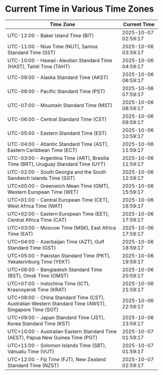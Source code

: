 # Current Time in Various Time Zones

| Time Zone | Current Time |
|-----------|--------------|
| UTC-12:00 - Baker Island Time (BIT) | 2025-10-07 02:59:17 |
| UTC-11:00 - Niue Time (NUT), Samoa Standard Time (SST) | 2025-10-06 03:59:17 |
| UTC-10:00 - Hawaii-Aleutian Standard Time (HAST), Tahiti Time (TAHT) | 2025-10-06 04:59:17 |
| UTC-09:00 - Alaska Standard Time (AKST) | 2025-10-06 06:59:17 |
| UTC-08:00 - Pacific Standard Time (PST) | 2025-10-06 07:59:17 |
| UTC-07:00 - Mountain Standard Time (MST) | 2025-10-06 08:59:17 |
| UTC-06:00 - Central Standard Time (CST) | 2025-10-06 09:59:17 |
| UTC-05:00 - Eastern Standard Time (EST) | 2025-10-06 10:59:17 |
| UTC-04:00 - Atlantic Standard Time (AST), Eastern Caribbean Time (ECT) | 2025-10-06 11:59:17 |
| UTC-03:00 - Argentina Time (ART), Brasília Time (BRT), Uruguay Standard Time (UYT) | 2025-10-06 11:59:17 |
| UTC-02:00 - South Georgia and the South Sandwich Islands Time (SGT) | 2025-10-06 12:59:17 |
| UTC±00:00 - Greenwich Mean Time (GMT), Western European Time (WET) | 2025-10-06 15:59:17 |
| UTC+01:00 - Central European Time (CET), West Africa Time (WAT) | 2025-10-06 16:59:17 |
| UTC+02:00 - Eastern European Time (EET), Central Africa Time (CAT) | 2025-10-06 17:59:17 |
| UTC+03:00 - Moscow Time (MSK), East Africa Time (EAT) | 2025-10-06 17:59:17 |
| UTC+04:00 - Azerbaijan Time (AZT), Gulf Standard Time (GST) | 2025-10-06 18:59:17 |
| UTC+05:00 - Pakistan Standard Time (PKT), Yekaterinburg Time (YEKT) | 2025-10-06 19:59:17 |
| UTC+06:00 - Bangladesh Standard Time (BST), Omsk Time (OMST) | 2025-10-06 20:59:17 |
| UTC+07:00 - Indochina Time (ICT), Krasnoyarsk Time (KRAT) | 2025-10-06 21:59:17 |
| UTC+08:00 - China Standard Time (CST), Australian Western Standard Time (AWST), Singapore Time (SGT) | 2025-10-06 22:59:17 |
| UTC+09:00 - Japan Standard Time (JST), Korea Standard Time (KST) | 2025-10-06 23:59:17 |
| UTC+10:00 - Australian Eastern Standard Time (AEST), Papua New Guinea Time (PGT) | 2025-10-07 01:59:17 |
| UTC+11:00 - Solomon Islands Time (SBT), Vanuatu Time (VUT) | 2025-10-07 01:59:17 |
| UTC+12:00 - Fiji Time (FJT), New Zealand Standard Time (NZST) | 2025-10-07 02:59:17 |
